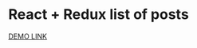 # React + Redux list of posts
  [DEMO LINK](https://BorisovecViktor.github.io/react_redux-list-of-posts/)
